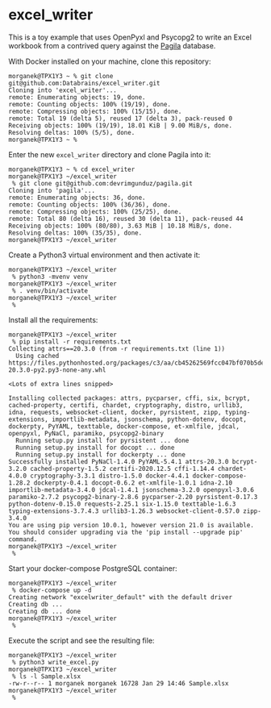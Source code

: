 # excel_writer

This is a toy example that uses OpenPyxl and Psycopg2 to write an Excel workbook from a contrived query against the [Pagila](https://github.com/devrimgunduz/pagila) database.

With Docker installed on your machine, clone this repository:
```
morganek@TPX1Y3 ~ % git clone git@github.com:Databrains/excel_writer.git
Cloning into 'excel_writer'...
remote: Enumerating objects: 19, done.
remote: Counting objects: 100% (19/19), done.
remote: Compressing objects: 100% (15/15), done.
remote: Total 19 (delta 5), reused 17 (delta 3), pack-reused 0
Receiving objects: 100% (19/19), 18.01 KiB | 9.00 MiB/s, done.
Resolving deltas: 100% (5/5), done.
morganek@TPX1Y3 ~ % 
```
Enter the new `excel_writer` directory and clone Pagila into it:
```
morganek@TPX1Y3 ~ % cd excel_writer 
morganek@TPX1Y3 ~/excel_writer
 % git clone git@github.com:devrimgunduz/pagila.git
Cloning into 'pagila'...
remote: Enumerating objects: 36, done.
remote: Counting objects: 100% (36/36), done.
remote: Compressing objects: 100% (25/25), done.
remote: Total 80 (delta 16), reused 30 (delta 11), pack-reused 44
Receiving objects: 100% (80/80), 3.63 MiB | 10.18 MiB/s, done.
Resolving deltas: 100% (35/35), done.
morganek@TPX1Y3 ~/excel_writer
```
Create a Python3 virtual environment and then activate it:
```
morganek@TPX1Y3 ~/excel_writer
 % python3 -mvenv venv
morganek@TPX1Y3 ~/excel_writer
 % . venv/bin/activate
morganek@TPX1Y3 ~/excel_writer
 % 
```
Install all the requirements:
```
morganek@TPX1Y3 ~/excel_writer
 % pip install -r requirements.txt 
Collecting attrs==20.3.0 (from -r requirements.txt (line 1))
  Using cached https://files.pythonhosted.org/packages/c3/aa/cb45262569fcc047bf070b5de61813724d6726db83259222cd7b4c79821a/attrs-20.3.0-py2.py3-none-any.whl

<Lots of extra lines snipped>

Installing collected packages: attrs, pycparser, cffi, six, bcrypt, cached-property, certifi, chardet, cryptography, distro, urllib3, idna, requests, websocket-client, docker, pyrsistent, zipp, typing-extensions, importlib-metadata, jsonschema, python-dotenv, docopt, dockerpty, PyYAML, texttable, docker-compose, et-xmlfile, jdcal, openpyxl, PyNaCl, paramiko, psycopg2-binary
  Running setup.py install for pyrsistent ... done
  Running setup.py install for docopt ... done
  Running setup.py install for dockerpty ... done
Successfully installed PyNaCl-1.4.0 PyYAML-5.4.1 attrs-20.3.0 bcrypt-3.2.0 cached-property-1.5.2 certifi-2020.12.5 cffi-1.14.4 chardet-4.0.0 cryptography-3.3.1 distro-1.5.0 docker-4.4.1 docker-compose-1.28.2 dockerpty-0.4.1 docopt-0.6.2 et-xmlfile-1.0.1 idna-2.10 importlib-metadata-3.4.0 jdcal-1.4.1 jsonschema-3.2.0 openpyxl-3.0.6 paramiko-2.7.2 psycopg2-binary-2.8.6 pycparser-2.20 pyrsistent-0.17.3 python-dotenv-0.15.0 requests-2.25.1 six-1.15.0 texttable-1.6.3 typing-extensions-3.7.4.3 urllib3-1.26.3 websocket-client-0.57.0 zipp-3.4.0
You are using pip version 10.0.1, however version 21.0 is available.
You should consider upgrading via the 'pip install --upgrade pip' command.
morganek@TPX1Y3 ~/excel_writer
 % 
```
Start your docker-compose PostgreSQL container:
```
morganek@TPX1Y3 ~/excel_writer
 % docker-compose up -d
Creating network "excelwriter_default" with the default driver
Creating db ... 
Creating db ... done
morganek@TPX1Y3 ~/excel_writer
 % 
```
Execute the script and see the resulting file:
```
morganek@TPX1Y3 ~/excel_writer
 % python3 write_excel.py 
morganek@TPX1Y3 ~/excel_writer
 % ls -l Sample.xlsx 
-rw-r--r-- 1 morganek morganek 16728 Jan 29 14:46 Sample.xlsx
morganek@TPX1Y3 ~/excel_writer
 % 
```

